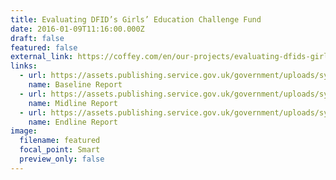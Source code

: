 ```yaml
---
title: Evaluating DFID’s Girls’ Education Challenge Fund
date: 2016-01-09T11:16:00.000Z
draft: false
featured: false
external_link: https://coffey.com/en/our-projects/evaluating-dfids-girls-education-challenge-fund/
links:
  - url: https://assets.publishing.service.gov.uk/government/uploads/system/uploads/attachment_data/file/646560/Baseline-report-Step-Change-Window-GEC.pdf
    name: Baseline Report
  - url: https://assets.publishing.service.gov.uk/government/uploads/system/uploads/attachment_data/file/646589/Midline-Eval-Step-Change-GEC.pdf
    name: Midline Report
  - url: https://assets.publishing.service.gov.uk/government/uploads/system/uploads/attachment_data/file/700963/Endline-report-Girls-Education-Challenge-Step-Change-Window.pdf
    name: Endline Report
image:
  filename: featured
  focal_point: Smart
  preview_only: false
---
```

